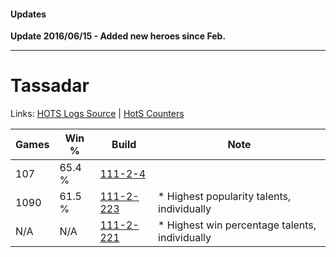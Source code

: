 #### Updates

**Update 2016/06/15 - Added new heroes since Feb.**

***

# Tassadar

Links: [HOTS Logs Source](https://www.hotslogs.com/Sitewide/HeroDetails?Hero=Tassadar) | [HotS Counters](http://hotscounters.com/#/hero/Tassadar)

Games  | Win %  | Build     | Note
-----  | -----  | -----     | ----
107    | 65.4 % | [111-2-4](http://www.heroesfire.com/hots/talent-calculator/tassadar#R8K) | 
1090   | 61.5 % | [111-2-223](http://www.heroesfire.com/hots/talent-calculator/tassadar#gOyV) | * Highest popularity talents, individually
N/A    | N/A    | [111-2-221](http://www.heroesfire.com/hots/talent-calculator/tassadar#gOyT) | * Highest win percentage talents, individually
